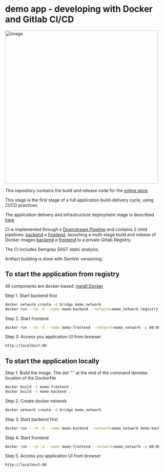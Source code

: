 # demo app - developing with Docker and Gitlab CI/CD

<img width="500" alt="image" src="https://user-images.githubusercontent.com/9394918/167876466-2c530828-d658-4efe-9064-825626cc6db5.png">

This repository contains the build and release code for the [online store](https://gitlab.praktikum-services.ru/Stasyan/momo-store).

This stage is the first stage of a full application build-delivery cycle, using CI/CD practices.

The application delivery and infrastructure deployment stage is described [here](https://github.com/wkwwa/store-cd)

CI is implemented through a [Downstream Pipeline](.gitlab-ci.yml) and contains 2 child pipelines: [backend](backend/.gitlab-ci.yml) и [frontend](frontend/.gitlab-ci.yml), launching a multi-stage build and release of Docker images [backend](backend/Dockerfile) и [frontend](frontend/Dockerfile) to a private Gitlab Registry.
 
The CI includes Semgrep SAST static analysis. 

Artifact building is done with SemVer versioning.

## To start the application from registry

All components are docker-based: [install Docker](https://docs.docker.com/engine/install/)

Step 1. Start backend first
```bash
docker network create -d bridge momo_network
docker run --rm -d --name momo-backend --network=momo_network registry.gitlab.com/devops3761117/momo-store/momo-backend:latest
```

Step 2. Start frontend
```bash
docker run --rm -d --name momo-frontend --network=momo_network -p 80:80 registry.gitlab.com/devops3761117/momo-store/momo-frontend:latest
```

Step 3: Access you application UI from browser
```bash
http://localhost:80
```

## To start the application locally

Step 1. Build the image. The dot "." at the end of the command denotes location of the Dockerfile
```bash
docker build -t momo-frontend .
docker build -t momo-backend .
```

Step 2. Create docker network
```bash
docker network create -d bridge momo_network
```

Step 3. Start backend first
```bash
docker run --rm -d --name momo-backend --network=momo_network momo-backend
```

Step 4. Start frontend
```bash
docker run --rm -d --name momo-frontend --network=momo_network -p 80:80 momo-frontend
```

Step 5. Access you application UI from browser 
```bash
http://localhost:80
```